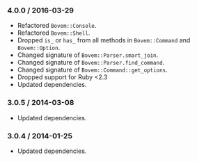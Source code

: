 ### 4.0.0 / 2016-03-29

* Refactored `Bovem::Console`.
* Refactored `Bovem::Shell`.
* Dropped `is_` or `has_` from all methods in `Bovem::Command` and `Bovem::Option`.
* Changed signature of `Bovem::Parser.smart_join`.
* Changed signature of `Bovem::Parser.find_command`.
* Changed signature of `Bovem::Command::get_options`.
* Dropped support for Ruby <2.3
* Updated dependencies.

### 3.0.5 / 2014-03-08

* Updated dependencies.

### 3.0.4 / 2014-01-25

* Updated dependencies.
